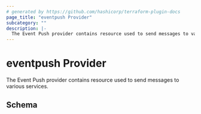 ```yaml
---
# generated by https://github.com/hashicorp/terraform-plugin-docs
page_title: "eventpush Provider"
subcategory: ""
description: |-
  The Event Push provider contains resource used to send messages to various services.
---
```


# eventpush Provider

The Event Push provider contains resource used to send messages to various services.



<!-- schema generated by tfplugindocs -->
## Schema
